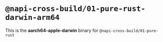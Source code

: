 # `@napi-cross-build/01-pure-rust-darwin-arm64`

This is the **aarch64-apple-darwin** binary for `@napi-cross-build/01-pure-rust`
